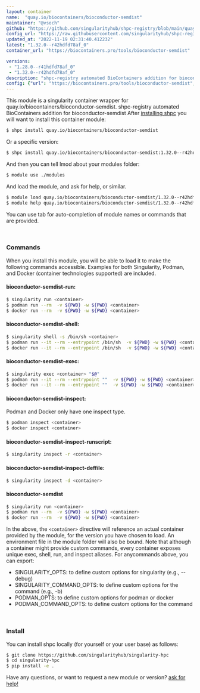 ```yaml
---
layout: container
name:  "quay.io/biocontainers/bioconductor-semdist"
maintainer: "@vsoch"
github: "https://github.com/singularityhub/shpc-registry/blob/main/quay.io/biocontainers/bioconductor-semdist/container.yaml"
config_url: "https://raw.githubusercontent.com/singularityhub/shpc-registry/main/quay.io/biocontainers/bioconductor-semdist/container.yaml"
updated_at: "2022-11-19 02:31:40.412232"
latest: "1.32.0--r42hdfd78af_0"
container_url: "https://biocontainers.pro/tools/bioconductor-semdist"

versions:
 - "1.28.0--r41hdfd78af_0"
 - "1.32.0--r42hdfd78af_0"
description: "shpc-registry automated BioContainers addition for bioconductor-semdist"
config: {"url": "https://biocontainers.pro/tools/bioconductor-semdist", "maintainer": "@vsoch", "description": "shpc-registry automated BioContainers addition for bioconductor-semdist", "latest": {"1.32.0--r42hdfd78af_0": "sha256:22d0f097718f22199245c800be2384a0f1ede439c2056f807da442a3764eb944"}, "tags": {"1.28.0--r41hdfd78af_0": "sha256:e988ab96f76f18f55c90e1d0fb74a028a325d45399ea82f7c41c8f31435ae25f", "1.32.0--r42hdfd78af_0": "sha256:22d0f097718f22199245c800be2384a0f1ede439c2056f807da442a3764eb944"}, "docker": "quay.io/biocontainers/bioconductor-semdist"}
---
```


This module is a singularity container wrapper for quay.io/biocontainers/bioconductor-semdist.
shpc-registry automated BioContainers addition for bioconductor-semdist
After [installing shpc](#install) you will want to install this container module:


```bash
$ shpc install quay.io/biocontainers/bioconductor-semdist
```

Or a specific version:

```bash
$ shpc install quay.io/biocontainers/bioconductor-semdist:1.32.0--r42hdfd78af_0
```

And then you can tell lmod about your modules folder:

```bash
$ module use ./modules
```

And load the module, and ask for help, or similar.

```bash
$ module load quay.io/biocontainers/bioconductor-semdist/1.32.0--r42hdfd78af_0
$ module help quay.io/biocontainers/bioconductor-semdist/1.32.0--r42hdfd78af_0
```

You can use tab for auto-completion of module names or commands that are provided.

<br>

### Commands

When you install this module, you will be able to load it to make the following commands accessible.
Examples for both Singularity, Podman, and Docker (container technologies supported) are included.

#### bioconductor-semdist-run:

```bash
$ singularity run <container>
$ podman run --rm  -v ${PWD} -w ${PWD} <container>
$ docker run --rm  -v ${PWD} -w ${PWD} <container>
```

#### bioconductor-semdist-shell:

```bash
$ singularity shell -s /bin/sh <container>
$ podman run --it --rm --entrypoint /bin/sh  -v ${PWD} -w ${PWD} <container>
$ docker run --it --rm --entrypoint /bin/sh  -v ${PWD} -w ${PWD} <container>
```

#### bioconductor-semdist-exec:

```bash
$ singularity exec <container> "$@"
$ podman run --it --rm --entrypoint ""  -v ${PWD} -w ${PWD} <container> "$@"
$ docker run --it --rm --entrypoint ""  -v ${PWD} -w ${PWD} <container> "$@"
```

#### bioconductor-semdist-inspect:

Podman and Docker only have one inspect type.

```bash
$ podman inspect <container>
$ docker inspect <container>
```

#### bioconductor-semdist-inspect-runscript:

```bash
$ singularity inspect -r <container>
```

#### bioconductor-semdist-inspect-deffile:

```bash
$ singularity inspect -d <container>
```



#### bioconductor-semdist

```bash
$ singularity run <container>
$ podman run --rm  -v ${PWD} -w ${PWD} <container>
$ docker run --rm  -v ${PWD} -w ${PWD} <container>
```


In the above, the `<container>` directive will reference an actual container provided
by the module, for the version you have chosen to load. An environment file in the
module folder will also be bound. Note that although a container
might provide custom commands, every container exposes unique exec, shell, run, and
inspect aliases. For anycommands above, you can export:

 - SINGULARITY_OPTS: to define custom options for singularity (e.g., --debug)
 - SINGULARITY_COMMAND_OPTS: to define custom options for the command (e.g., -b)
 - PODMAN_OPTS: to define custom options for podman or docker
 - PODMAN_COMMAND_OPTS: to define custom options for the command

<br>

### Install

You can install shpc locally (for yourself or your user base) as follows:

```bash
$ git clone https://github.com/singularityhub/singularity-hpc
$ cd singularity-hpc
$ pip install -e .
```

Have any questions, or want to request a new module or version? [ask for help!](https://github.com/singularityhub/singularity-hpc/issues)